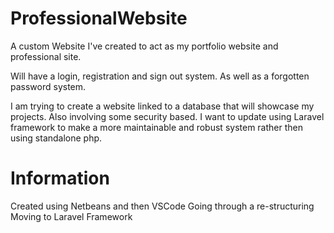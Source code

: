 # ProfessionalWebsite
A custom Website I've created to act as my portfolio website and professional site.

Will have a login, registration and sign out system. As well as a forgotten password system.

I am trying to create a website linked to a database that will showcase my projects. Also involving some security based.
I want to update using Laravel framework to make a more maintainable and robust system rather then using standalone php.

# Information
Created using Netbeans and then VSCode
Going through a re-structuring
Moving to Laravel Framework

